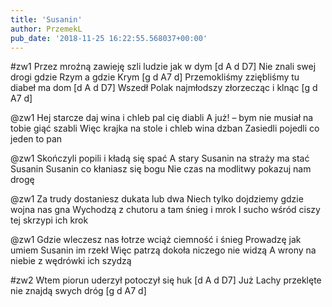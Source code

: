 ```yaml
---
title: 'Susanin'
author: PrzemekL
pub_date: '2018-11-25 16:22:55.568037+00:00'
---
```


#zw1
Przez mroźną zawieję szli ludzie jak w dym [d A d D7]
Nie znali swej drogi gdzie Rzym a gdzie Krym [g d A7 d]
Przemokliśmy zziębliśmy tu diabeł ma dom [d A d D7]
Wszedł Polak najmłodszy złorzecząc i klnąc [g d A7 d]

@zw1
Hej starcze daj wina i chleb pal cię diabli
A już! – bym nie musiał na tobie giąć szabli
Więc krajka na stole i chleb wina dzban
Zasiedli pojedli co jeden to pan

@zw1
Skończyli popili i kładą się spać
A stary Susanin na straży ma stać
Susanin Susanin co kłaniasz się bogu
Nie czas na modlitwy pokazuj nam drogę

@zw1
Za trudy dostaniesz dukata lub dwa
Niech tylko dojdziemy gdzie wojna nas gna
Wychodzą z chutoru a tam śnieg i mrok
I sucho wśród ciszy tej skrzypi ich krok

@zw1
Gdzie wleczesz nas łotrze wciąż ciemność i śnieg
Prowadzę jak umiem Susanin im rzekł
Więc patrzą dokoła niczego nie widzą
A wrony na niebie z wędrówki ich szydzą

#zw2
Wtem piorun uderzył potoczył się huk [d A d D7]
Już Lachy przeklęte nie znajdą swych dróg [g d A7 d]